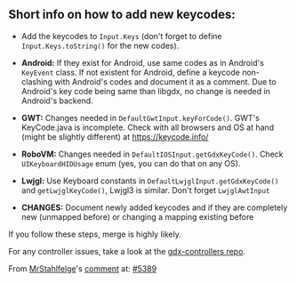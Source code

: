 ## Short info on how to add new keycodes:

- Add the keycodes to `Input.Keys` (don't forget to define `Input.Keys.toString()` for the new codes).
  
- **Android:**  If they exist for Android, use same codes as in Android's `KeyEvent` class. If not existent for Android, define a keycode non-clashing with Android's codes and document it as a comment. Due to Android's key code being same than libgdx, no change is needed in Android's backend.
- **GWT:** Changes needed in `DefaultGwtInput.keyForCode()`. GWT's KeyCode.java is incomplete. Check with all browsers and OS at hand (might be slightly different) at https://keycode.info/
- **RoboVM:** Changes needed in `DefaultIOSInput.getGdxKeyCode()`. Check `UIKeyboardHIDUsage` enum (yes, you can do that on any OS).
- **Lwjgl:** Use Keyboard constants in `DefaultLwjglInput.getGdxKeyCode()` and `getLwjglKeyCode()`, Lwjgl3 is similar. Don't forget `LwjglAwtInput`
- **CHANGES:** Document newly added keycodes and if they are completely new (unmapped before) or changing a mapping existing before

If you follow these steps, merge is highly likely.

For any controller issues, take a look at the [gdx-controllers repo](https://github.com/libgdx/gdx-controllers).

From [MrStahlfelge](https://github.com/MrStahlfelge)'s [comment](https://github.com/libgdx/libgdx/issues/5389#issuecomment-730477319) at: [#5389](https://github.com/libgdx/libgdx/issues/5389)